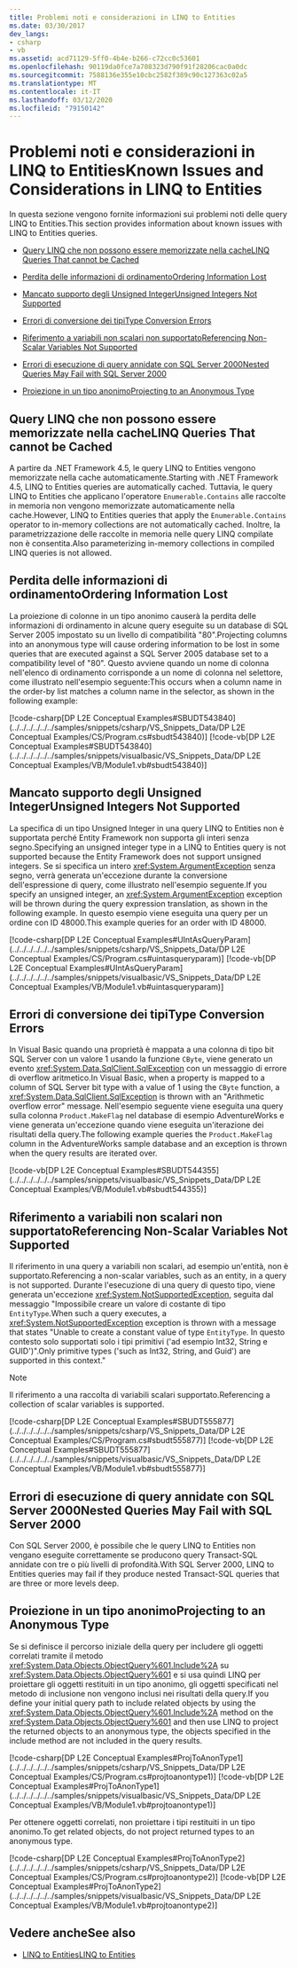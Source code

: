 ```yaml
---
title: Problemi noti e considerazioni in LINQ to Entities
ms.date: 03/30/2017
dev_langs:
- csharp
- vb
ms.assetid: acd71129-5ff0-4b4e-b266-c72cc0c53601
ms.openlocfilehash: 90119da0fce7a708323d790f91f28206cac0a0dc
ms.sourcegitcommit: 7588136e355e10cbc2582f389c90c127363c02a5
ms.translationtype: MT
ms.contentlocale: it-IT
ms.lasthandoff: 03/12/2020
ms.locfileid: "79150142"
---
```

# <a name="known-issues-and-considerations-in-linq-to-entities"></a><span data-ttu-id="ff971-102">Problemi noti e considerazioni in LINQ to Entities</span><span class="sxs-lookup"><span data-stu-id="ff971-102">Known Issues and Considerations in LINQ to Entities</span></span>
<span data-ttu-id="ff971-103">In questa sezione vengono fornite informazioni sui problemi noti delle query LINQ to Entities.</span><span class="sxs-lookup"><span data-stu-id="ff971-103">This section provides information about known issues with LINQ to Entities queries.</span></span>  
  
- [<span data-ttu-id="ff971-104">Query LINQ che non possono essere memorizzate nella cache</span><span class="sxs-lookup"><span data-stu-id="ff971-104">LINQ Queries That cannot be Cached</span></span>](#LINQQueriesThatAreNotCached)  
  
- [<span data-ttu-id="ff971-105">Perdita delle informazioni di ordinamento</span><span class="sxs-lookup"><span data-stu-id="ff971-105">Ordering Information Lost</span></span>](#OrderingInfoLost)  
  
- [<span data-ttu-id="ff971-106">Mancato supporto degli Unsigned Integer</span><span class="sxs-lookup"><span data-stu-id="ff971-106">Unsigned Integers Not Supported</span></span>](#UnsignedIntsUnsupported)  
  
- [<span data-ttu-id="ff971-107">Errori di conversione dei tipi</span><span class="sxs-lookup"><span data-stu-id="ff971-107">Type Conversion Errors</span></span>](#TypeConversionErrors)  
  
- [<span data-ttu-id="ff971-108">Riferimento a variabili non scalari non supportato</span><span class="sxs-lookup"><span data-stu-id="ff971-108">Referencing Non-Scalar Variables Not Supported</span></span>](#RefNonScalarClosures)  
  
- [<span data-ttu-id="ff971-109">Errori di esecuzione di query annidate con SQL Server 2000</span><span class="sxs-lookup"><span data-stu-id="ff971-109">Nested Queries May Fail with SQL Server 2000</span></span>](#NestedQueriesSQL2000)  
  
- [<span data-ttu-id="ff971-110">Proiezione in un tipo anonimo</span><span class="sxs-lookup"><span data-stu-id="ff971-110">Projecting to an Anonymous Type</span></span>](#ProjectToAnonymousType)  
  
<a name="LINQQueriesThatAreNotCached"></a>
## <a name="linq-queries-that-cannot-be-cached"></a><span data-ttu-id="ff971-111">Query LINQ che non possono essere memorizzate nella cache</span><span class="sxs-lookup"><span data-stu-id="ff971-111">LINQ Queries That cannot be Cached</span></span>  
 <span data-ttu-id="ff971-112">A partire da .NET Framework 4.5, le query LINQ to Entities vengono memorizzate nella cache automaticamente.</span><span class="sxs-lookup"><span data-stu-id="ff971-112">Starting with .NET Framework 4.5, LINQ to Entities queries are automatically cached.</span></span> <span data-ttu-id="ff971-113">Tuttavia, le query LINQ to Entities che applicano l'operatore `Enumerable.Contains` alle raccolte in memoria non vengono memorizzate automaticamente nella cache.</span><span class="sxs-lookup"><span data-stu-id="ff971-113">However, LINQ to Entities queries that apply the `Enumerable.Contains` operator to in-memory collections are not automatically cached.</span></span> <span data-ttu-id="ff971-114">Inoltre, la parametrizzazione delle raccolte in memoria nelle query LINQ compilate non è consentita.</span><span class="sxs-lookup"><span data-stu-id="ff971-114">Also parameterizing in-memory collections in compiled LINQ queries is not allowed.</span></span>  
  
<a name="OrderingInfoLost"></a>
## <a name="ordering-information-lost"></a><span data-ttu-id="ff971-115">Perdita delle informazioni di ordinamento</span><span class="sxs-lookup"><span data-stu-id="ff971-115">Ordering Information Lost</span></span>  
 <span data-ttu-id="ff971-116">La proiezione di colonne in un tipo anonimo causerà la perdita delle informazioni di ordinamento in alcune query eseguite su un database di SQL Server 2005 impostato su un livello di compatibilità "80".</span><span class="sxs-lookup"><span data-stu-id="ff971-116">Projecting columns into an anonymous type will cause ordering information to be lost in some queries that are executed against a SQL Server 2005 database set to a compatibility level of "80".</span></span>  <span data-ttu-id="ff971-117">Questo avviene quando un nome di colonna nell'elenco di ordinamento corrisponde a un nome di colonna nel selettore, come illustrato nell'esempio seguente:</span><span class="sxs-lookup"><span data-stu-id="ff971-117">This occurs when a column name in the order-by list matches a column name in the selector, as shown in the following example:</span></span>  
  
 [!code-csharp[DP L2E Conceptual Examples#SBUDT543840](../../../../../../samples/snippets/csharp/VS_Snippets_Data/DP L2E Conceptual Examples/CS/Program.cs#sbudt543840)]
 [!code-vb[DP L2E Conceptual Examples#SBUDT543840](../../../../../../samples/snippets/visualbasic/VS_Snippets_Data/DP L2E Conceptual Examples/VB/Module1.vb#sbudt543840)]  
  
<a name="UnsignedIntsUnsupported"></a>
## <a name="unsigned-integers-not-supported"></a><span data-ttu-id="ff971-118">Mancato supporto degli Unsigned Integer</span><span class="sxs-lookup"><span data-stu-id="ff971-118">Unsigned Integers Not Supported</span></span>  
 <span data-ttu-id="ff971-119">La specifica di un tipo Unsigned Integer in una query LINQ to Entities non è supportata perché Entity Framework non supporta gli interi senza segno.</span><span class="sxs-lookup"><span data-stu-id="ff971-119">Specifying an unsigned integer type in a LINQ to Entities query is not supported because the Entity Framework does not support unsigned integers.</span></span> <span data-ttu-id="ff971-120">Se si specifica un intero <xref:System.ArgumentException> senza segno, verrà generata un'eccezione durante la conversione dell'espressione di query, come illustrato nell'esempio seguente.</span><span class="sxs-lookup"><span data-stu-id="ff971-120">If you specify an unsigned integer, an <xref:System.ArgumentException> exception will be thrown during the query expression translation, as shown in the following example.</span></span> <span data-ttu-id="ff971-121">In questo esempio viene eseguita una query per un ordine con ID 48000.</span><span class="sxs-lookup"><span data-stu-id="ff971-121">This example queries for an order with ID 48000.</span></span>  
  
 [!code-csharp[DP L2E Conceptual Examples#UIntAsQueryParam](../../../../../../samples/snippets/csharp/VS_Snippets_Data/DP L2E Conceptual Examples/CS/Program.cs#uintasqueryparam)]
 [!code-vb[DP L2E Conceptual Examples#UIntAsQueryParam](../../../../../../samples/snippets/visualbasic/VS_Snippets_Data/DP L2E Conceptual Examples/VB/Module1.vb#uintasqueryparam)]  
  
<a name="TypeConversionErrors"></a>
## <a name="type-conversion-errors"></a><span data-ttu-id="ff971-122">Errori di conversione dei tipi</span><span class="sxs-lookup"><span data-stu-id="ff971-122">Type Conversion Errors</span></span>  
 <span data-ttu-id="ff971-123">In Visual Basic quando una proprietà è mappata a una colonna di tipo bit SQL Server con un valore 1 usando la funzione `CByte`, viene generato un evento <xref:System.Data.SqlClient.SqlException> con un messaggio di errore di overflow aritmetico.</span><span class="sxs-lookup"><span data-stu-id="ff971-123">In Visual Basic, when a property is mapped to a column of SQL Server bit type with a value of 1 using the `CByte` function, a <xref:System.Data.SqlClient.SqlException> is thrown with an "Arithmetic overflow error" message.</span></span> <span data-ttu-id="ff971-124">Nell'esempio seguente viene eseguita una query sulla colonna `Product.MakeFlag` nel database di esempio AdventureWorks e viene generata un'eccezione quando viene eseguita un'iterazione dei risultati della query.</span><span class="sxs-lookup"><span data-stu-id="ff971-124">The following example queries the `Product.MakeFlag` column in the AdventureWorks sample database and an exception is thrown when the query results are iterated over.</span></span>  
  
 [!code-vb[DP L2E Conceptual Examples#SBUDT544355](../../../../../../samples/snippets/visualbasic/VS_Snippets_Data/DP L2E Conceptual Examples/VB/Module1.vb#sbudt544355)]  
  
<a name="RefNonScalarClosures"></a>
## <a name="referencing-non-scalar-variables-not-supported"></a><span data-ttu-id="ff971-125">Riferimento a variabili non scalari non supportato</span><span class="sxs-lookup"><span data-stu-id="ff971-125">Referencing Non-Scalar Variables Not Supported</span></span>  
 <span data-ttu-id="ff971-126">Il riferimento in una query a variabili non scalari, ad esempio un'entità, non è supportato.</span><span class="sxs-lookup"><span data-stu-id="ff971-126">Referencing a non-scalar variables, such as an entity, in a query is not supported.</span></span> <span data-ttu-id="ff971-127">Durante l'esecuzione di una query di questo tipo, viene generata un'eccezione <xref:System.NotSupportedException>, seguita dal messaggio "Impossibile creare un valore di costante di tipo `EntityType`.</span><span class="sxs-lookup"><span data-stu-id="ff971-127">When such a query executes, a <xref:System.NotSupportedException> exception is thrown with a message that states "Unable to create a constant value of type `EntityType`.</span></span> <span data-ttu-id="ff971-128">In questo contesto solo supportati solo i tipi primitivi ('ad esempio Int32, String e GUID')".</span><span class="sxs-lookup"><span data-stu-id="ff971-128">Only primitive types ('such as Int32, String, and Guid') are supported in this context."</span></span>  
  
> [!NOTE]
> <span data-ttu-id="ff971-129">Il riferimento a una raccolta di variabili scalari supportato.</span><span class="sxs-lookup"><span data-stu-id="ff971-129">Referencing a collection of scalar variables is supported.</span></span>  
  
 [!code-csharp[DP L2E Conceptual Examples#SBUDT555877](../../../../../../samples/snippets/csharp/VS_Snippets_Data/DP L2E Conceptual Examples/CS/Program.cs#sbudt555877)]
 [!code-vb[DP L2E Conceptual Examples#SBUDT555877](../../../../../../samples/snippets/visualbasic/VS_Snippets_Data/DP L2E Conceptual Examples/VB/Module1.vb#sbudt555877)]  
  
<a name="NestedQueriesSQL2000"></a>
## <a name="nested-queries-may-fail-with-sql-server-2000"></a><span data-ttu-id="ff971-130">Errori di esecuzione di query annidate con SQL Server 2000</span><span class="sxs-lookup"><span data-stu-id="ff971-130">Nested Queries May Fail with SQL Server 2000</span></span>  
 <span data-ttu-id="ff971-131">Con SQL Server 2000, è possibile che le query LINQ to Entities non vengano eseguite correttamente se producono query Transact-SQL annidate con tre o più livelli di profondità.</span><span class="sxs-lookup"><span data-stu-id="ff971-131">With SQL Server 2000, LINQ to Entities queries may fail if they produce nested Transact-SQL queries that are three or more levels deep.</span></span>  
  
<a name="ProjectToAnonymousType"></a>
## <a name="projecting-to-an-anonymous-type"></a><span data-ttu-id="ff971-132">Proiezione in un tipo anonimo</span><span class="sxs-lookup"><span data-stu-id="ff971-132">Projecting to an Anonymous Type</span></span>  
 <span data-ttu-id="ff971-133">Se si definisce il percorso iniziale della query per includere gli oggetti correlati tramite il metodo <xref:System.Data.Objects.ObjectQuery%601.Include%2A> su <xref:System.Data.Objects.ObjectQuery%601> e si usa quindi LINQ per proiettare gli oggetti restituiti in un tipo anonimo, gli oggetti specificati nel metodo di inclusione non vengono inclusi nei risultati della query.</span><span class="sxs-lookup"><span data-stu-id="ff971-133">If you define your initial query path to include related objects by using the <xref:System.Data.Objects.ObjectQuery%601.Include%2A> method on the <xref:System.Data.Objects.ObjectQuery%601> and then use LINQ to project the returned objects to an anonymous type, the objects specified in the include method are not included in the query results.</span></span>  
  
 [!code-csharp[DP L2E Conceptual Examples#ProjToAnonType1](../../../../../../samples/snippets/csharp/VS_Snippets_Data/DP L2E Conceptual Examples/CS/Program.cs#projtoanontype1)]
 [!code-vb[DP L2E Conceptual Examples#ProjToAnonType1](../../../../../../samples/snippets/visualbasic/VS_Snippets_Data/DP L2E Conceptual Examples/VB/Module1.vb#projtoanontype1)]  
  
 <span data-ttu-id="ff971-134">Per ottenere oggetti correlati, non proiettare i tipi restituiti in un tipo anonimo.</span><span class="sxs-lookup"><span data-stu-id="ff971-134">To get related objects, do not project returned types to an anonymous type.</span></span>  
  
 [!code-csharp[DP L2E Conceptual Examples#ProjToAnonType2](../../../../../../samples/snippets/csharp/VS_Snippets_Data/DP L2E Conceptual Examples/CS/Program.cs#projtoanontype2)]
 [!code-vb[DP L2E Conceptual Examples#ProjToAnonType2](../../../../../../samples/snippets/visualbasic/VS_Snippets_Data/DP L2E Conceptual Examples/VB/Module1.vb#projtoanontype2)]  
  
## <a name="see-also"></a><span data-ttu-id="ff971-135">Vedere anche</span><span class="sxs-lookup"><span data-stu-id="ff971-135">See also</span></span>

- [<span data-ttu-id="ff971-136">LINQ to Entities</span><span class="sxs-lookup"><span data-stu-id="ff971-136">LINQ to Entities</span></span>](linq-to-entities.md)
